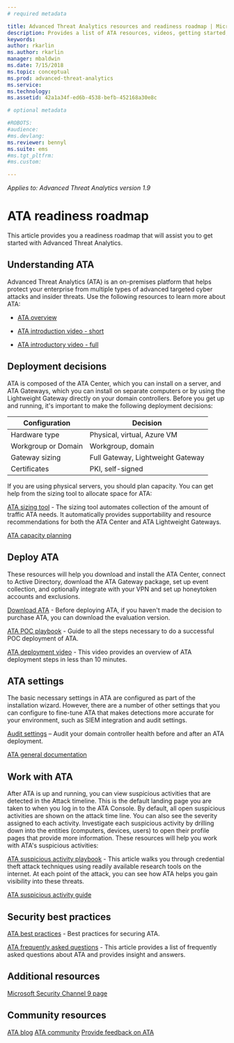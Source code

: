 ```yaml
---
# required metadata

title: Advanced Threat Analytics resources and readiness roadmap | Microsoft Docs
description: Provides a list of ATA resources, videos, getting started, deployment and readiness roadmap links.
keywords:
author: rkarlin
ms.author: rkarlin
manager: mbaldwin
ms.date: 7/15/2018
ms.topic: conceptual
ms.prod: advanced-threat-analytics
ms.service:
ms.technology:
ms.assetid: 42a1a34f-ed6b-4538-befb-452168a30e8c

# optional metadata

#ROBOTS:
#audience:
#ms.devlang:
ms.reviewer: bennyl
ms.suite: ems
#ms.tgt_pltfrm:
#ms.custom:

---
```


*Applies to: Advanced Threat Analytics version 1.9*

# ATA readiness roadmap 
This article provides you a readiness roadmap that will assist you to get started with Advanced Threat Analytics.

## Understanding ATA

Advanced Threat Analytics (ATA) is an on-premises platform that helps protect your enterprise from multiple types of advanced targeted cyber attacks and insider threats. Use the following resources to learn more about ATA:

- [ATA overview](what-is-ata.md)

- [ATA introduction video - short](https://aka.ms/ATAShort)

- [ATA introductory video - full](https://aka.ms/ATAVideo) 


## Deployment decisions

ATA is composed of the ATA Center, which you can install on a server, and ATA Gateways, which you can install on separate computers or by using the Lightweight Gateway directly on your domain controllers. Before you get up and running, it's important to make the following deployment decisions:

|Configuration | Decision |
|----|----|
|Hardware type|Physical, virtual, Azure VM|
|Workgroup or Domain|Workgroup, domain|
|Gateway sizing|Full Gateway, Lightweight Gateway|
|Certificates|PKI, self-signed|

If you are using physical servers, you should plan capacity. You can get help from the sizing tool to allocate space for ATA:

[ATA sizing tool](ata-capacity-planning.md) - The sizing tool automates collection of the amount of traffic ATA needs. It automatically provides supportability and resource recommendations for both the ATA Center and ATA Lightweight Gateways.


[ATA capacity planning](ata-capacity-planning.md)


## Deploy ATA

These resources will help you download and install the ATA Center, connect to Active Directory, download the ATA Gateway package, set up event collection, and optionally integrate with your VPN and set up honeytoken accounts and exclusions.

[Download ATA](http://aka.ms/ataeval) - Before deploying ATA, if you haven't made the decision to purchase ATA, you can download the evaluation version. 

[ATA POC playbook](http://aka.ms/atapoc) - Guide to all the steps necessary to do a successful POC deployment of ATA.

[ATA deployment video](https://channel9.msdn.com/Shows/Microsoft-Security/Overview-of-ATA-Deployment-in-10-Minutes) - This video provides an overview of ATA deployment steps in less than 10 minutes.

## ATA settings

The basic necessary settings in ATA are configured as part of the installation wizard. However, there are a number of other settings that you can configure to fine-tune ATA that makes detections more accurate for your environment, such as SIEM integration and audit settings.

[Audit settings](https://aka.ms/ataauditingblog) – Audit your domain controller health before and after an ATA deployment.

[ATA general documentation](https://docs.microsoft.com/advanced-threat-analytics/)

## Work with ATA

After ATA is up and running, you can view suspicious activities that are detected in the Attack timeline. This is the default landing page you are taken to when you log in to the ATA Console. By default, all open suspicious activities are shown on the attack time line. You can also see the severity assigned to each activity. Investigate each suspicious activity by drilling down into the entities (computers, devices, users) to open their profile pages that provide more information. These resources will help you work with ATA's suspicious activities:

[ATA suspicious activity playbook](http://aka.ms/ataplaybook) - This article walks you through credential theft attack techniques using readily available research tools on the internet. At each point of the attack, you can see how ATA helps you gain visibility into these threats.

[ATA suspicious activity guide](suspicious-activity-guide.md)



## Security best practices

[ATA best practices](https://aka.ms/atasecbestpractices) - Best practices for securing ATA.

[ATA frequently asked questions](ata-technical-faq.md) - This article provides a list of frequently asked questions about ATA and provides insight and answers.

## Additional resources

[Microsoft Security Channel 9 page](https://channel9.msdn.com/Shows/Microsoft-Security/)

## Community resources

[ATA blog](https://aka.ms/ATABlog)
[ATA community](https://aka.ms/ATACommunity)
[Provide feedback on ATA](https://aka.ms/ATAUserVoice)
